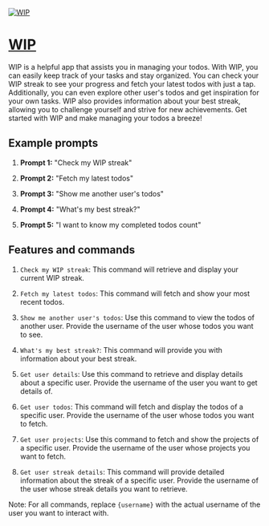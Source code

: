 [![WIP](https://files.oaiusercontent.com/file-6Nxi19Kyv1Af5JOdP4KyiIOO?se=2123-10-17T23%3A12%3A46Z&sp=r&sv=2021-08-06&sr=b&rscc=max-age%3D31536000%2C%20immutable&rscd=attachment%3B%20filename%3Dfavicon.png&sig=mGSdCikzeCpWbrE0plGtmqGcb8y2oyyUE59ipu8OG6Y%3D)](https://chat.openai.com/g/g-MoIEVFM2O-wip)

# [WIP](https://chat.openai.com/g/g-MoIEVFM2O-wip)

WIP is a helpful app that assists you in managing your todos. With WIP, you can easily keep track of your tasks and stay organized. You can check your WIP streak to see your progress and fetch your latest todos with just a tap. Additionally, you can even explore other user's todos and get inspiration for your own tasks. WIP also provides information about your best streak, allowing you to challenge yourself and strive for new achievements. Get started with WIP and make managing your todos a breeze!

## Example prompts

1. **Prompt 1:** "Check my WIP streak"

2. **Prompt 2:** "Fetch my latest todos"

3. **Prompt 3:** "Show me another user's todos"

4. **Prompt 4:** "What's my best streak?"

5. **Prompt 5:** "I want to know my completed todos count"


## Features and commands

1. `Check my WIP streak`: This command will retrieve and display your current WIP streak.

2. `Fetch my latest todos`: This command will fetch and show your most recent todos.

3. `Show me another user's todos`: Use this command to view the todos of another user. Provide the username of the user whose todos you want to see.

4. `What's my best streak?`: This command will provide you with information about your best streak.

5. `Get user details`: Use this command to retrieve and display details about a specific user. Provide the username of the user you want to get details of.

6. `Get user todos`: This command will fetch and display the todos of a specific user. Provide the username of the user whose todos you want to fetch.

7. `Get user projects`: Use this command to fetch and show the projects of a specific user. Provide the username of the user whose projects you want to fetch.

8. `Get user streak details`: This command will provide detailed information about the streak of a specific user. Provide the username of the user whose streak details you want to retrieve.

Note: For all commands, replace `{username}` with the actual username of the user you want to interact with.